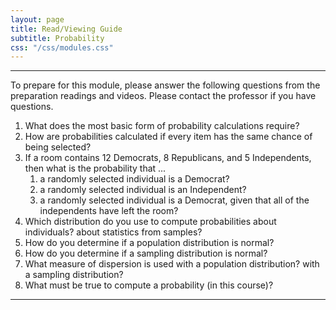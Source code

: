 ```yaml
---
layout: page
title: Read/Viewing Guide
subtitle: Probability
css: "/css/modules.css"
---
```


----

<div class="alert alert-warning">
To prepare for this module, please answer the following questions from the preparation readings and videos. Please contact the professor if you have questions.
</div>

1. What does the most basic form of probability calculations require?
1. How are probabilities calculated if every item has the same chance of being selected?
1. If a room contains 12 Democrats, 8 Republicans, and 5 Independents, then what is the probability that ...
    1. a randomly selected individual is a Democrat?
    1. a randomly selected individual is an Independent?
    1. a randomly selected individual is a Democrat, given that all of the independents have left the room?
1. Which distribution do you use to compute probabilities about individuals? about statistics from samples?
1. How do you determine if a population distribution is normal?
1. How do you determine if a sampling distribution is normal?
1. What measure of dispersion is used with a population distribution? with a sampling distribution?
1. What must be true to compute a probability (in this course)?

----
